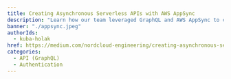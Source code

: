 ```yaml
---
title: Creating Asynchronous Serverless APIs with AWS AppSync
description: "Learn how our team leveraged GraphQL and AWS AppSync to create async API for complex database queries."
banner: "./appsync.jpeg"
authorIds:
  - kuba-holak
href: https://medium.com/nordcloud-engineering/creating-asynchronous-serverless-apis-with-aws-appsync-3de0aaf02f8f
categories:
  - API (GraphQL)
  - Authentication
---
```

